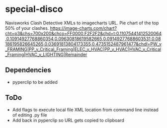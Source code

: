 # special-disco
Navisworks Clash Detective XMLs to imagecharts URL. Pie chart of the top 50% of your clashes.
https://image-charts.com/chart?cht=p3&chs=700x200&chco=FF0000,F2F2F2&chd=t:0.11075441412520064,0.10914927768860354,0.09630818619582665,0.09149277688603531,0.08186195826645265,0.03691813804173355,0.4735152487961477&chdl=PW_v_FRAMING|PP_v_Critical_Framing|ELEC_v_HVAC|PP_v_HVAC|HVAC_v_Critical_Framing|HVAC_v_LIGHTING|Remainder

## Dependencies 
  - pyperclip to be added

## ToDo

  - Add flags to execute local file XML location from command line instead of editing .py file
  - Add back in pyperclip so URL gets copied to clipboard
